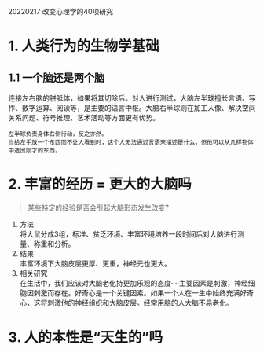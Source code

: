 20220217
改变心理学的40项研究

# 1. 人类行为的生物学基础

## 1.1 一个脑还是两个脑
连接左右脑的胼胝体，如果将其切除后。对人进行测试，大脑左半球擅长言语、写作、数字运算、阅读等，是主要的语言中枢。大脑右半球则在加工人像、解决空间关系问题、符号推理、艺术活动等方面更有优势。

```text
左半球负责身体右侧行动，反之亦然。
当给左手放一个东西而不让人看到时，这个人无法通过言语来描述是什么，但他可以从几样物体中选出刚才的东西。
```

# 2. 丰富的经历 = 更大的大脑吗
> 某些特定的经验是否会引起大脑形态发生改变?
1. 方法  
将大鼠分成3组，标准、贫乏环境、丰富环境培养一段时间后对大脑进行测量、称重和分析。
2. 结果  
丰富环境下大脑皮层更厚、更重，神经元也更大。
3. 相关研究  
在生活中，我们应该对大脑老化持更加乐观的态度····主要因素是刺激，神经细胞因刺激而存在。好奇心是一个关键因素。如果一个人在一生中始终充满好奇心，这将刺激他的神经组织和大脑皮层。经常用脑的人大脑不易老化。

# 3. 人的本性是“天生的”吗
